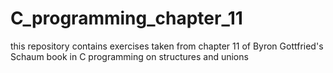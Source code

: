 # C_programming_chapter_11
this repository contains exercises taken from chapter 11 of Byron Gottfried's Schaum book in C programming on structures and unions 
